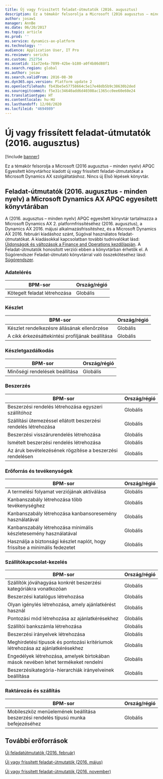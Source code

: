 ```yaml
---
title: Új vagy frissített feladat-útmutatók (2016. augusztus)
description: Ez a témakör felsorolja a Microsoft (2016 augusztus – minden nyelv) APQC Egyesített könyvtárhoz kiadott új vagy frissített feladat-útmutatókat a Microsoft Dynamics AX szolgáltatáshoz. Nincs új Első lépések könyvtár.
author: josaw1
manager: AnnBe
ms.date: 06/20/2017
ms.topic: article
ms.prod: ''
ms.service: dynamics-ax-platform
ms.technology: ''
audience: Application User, IT Pro
ms.reviewer: sericks
ms.custom: 252754
ms.assetid: 11a72e4a-7899-42be-b180-a0f4b86d88f1
ms.search.region: global
ms.author: josaw
ms.search.validFrom: 2016-08-30
ms.dyn365.ops.version: Platform update 2
ms.openlocfilehash: fb43be5e57758664c5e17e48db5b9c38630b2ded
ms.sourcegitcommit: f5e31c34640add6d40308ac1365cc0ee60e60e24
ms.translationtype: HT
ms.contentlocale: hu-HU
ms.lasthandoff: 12/08/2020
ms.locfileid: "4694989"
---
```

# <a name="new-or-updated-task-guides-august-2016"></a>Új vagy frissített feladat-útmutatók (2016. augusztus)

[!include [banner](../includes/banner.md)]

Ez a témakör felsorolja a Microsoft (2016 augusztus – minden nyelv) APQC Egyesített könyvtárhoz kiadott új vagy frissített feladat-útmutatókat a Microsoft Dynamics AX szolgáltatáshoz. Nincs új Első lépések könyvtár.

## <a name="task-guides-in-the-august-2016---all-languages-apqc-unified-library-for-microsoft-dynamics-ax"></a>Feladat-útmutatók (2016. augusztus - minden nyelv) a Microsoft Dynamics AX APQC egyesített könyvtárában

A (2016. augusztus – minden nyelv) APQC egyesített könyvtár tartalmazza a Microsoft Dynamics AX 2. platformfrissítéséhez (2016. augusztus), a Dynamics AX 2016. májusi alkalmazásfrissítéshez, és a Microsoft Dynamics AX 2016. februári kiadáshoz szánt, Súgóval használatos feladat-útmutatókat. A kiadásokkal kapcsolatban további tudnivalókat lásd: [Újdonságok és változások a Finance and Operations kezdőlapján](whats-new-changed.md). A Feladat-útmutatók honosított verziói ebben a könyvtárban érhetők el. A Súgórendszer Feladat-útmutató könyvtárral való összekötéséhez lásd: [Súgórendszer](help-overview.md).

### <a name="data-access"></a>Adatelérés

| BPM-sor           | Ország/régió |
|--------------------|----------------|
| Kötegelt feladat létrehozása | Globális         |

### <a name="inventory"></a>Készlet

| BPM-sor                                | Ország/régió |
|-----------------------------------------|----------------|
| Készlet rendelkezésre állásának ellenőrzése         | Globális         |
| A cikk érkezésáttekintési profiljának beállítása | Globális         |

### <a name="inventory-management"></a>Készletgazdálkodás

| BPM-sor              | Ország/régió |
|-----------------------|----------------|
| Minőségi rendelések beállítása | Globális         |

### <a name="procurement"></a>Beszerzés

| BPM-sor                                          | Ország/régió |
|---------------------------------------------------|----------------|
| Beszerzési rendelés létrehozása egyszeri szállítóhoz   | Globális         |
| Szállítási ütemezéssel ellátott beszerzési rendelés létrehozása  | Globális         |
| Beszerzési visszárurendelés létrehozása                    | Globális         |
| Ismételt beszerzési rendelés létrehozása                    | Globális         |
| Az áruk bevételezésének rögzítése a beszerzési rendelésen | Globális         |

### <a name="resource-and-activities"></a>Erőforrás és tevékenységek

| BPM-sor                                                | Ország/régió |
|---------------------------------------------------------|----------------|
| A termelési folyamat verziójának aktiválása                      | Globális         |
| Kanbanszabály létrehozása több tevékenységhez            | Globális         |
| Kanbanszabály létrehozása kanbansoresemény használatával          | Globális         |
| Kanbanszabály létrehozása minimális készletesemény használatával        | Globális         |
| Használja a biztonsági készlet naplót, hogy frissítse a minimális fedezetet | Globális         |

### <a name="supplier-relationship-management"></a>Szállítókapcsolat-kezelés

| BPM-sor                                                           | Ország/régió |
|--------------------------------------------------------------------|----------------|
| Szállítók jóváhagyása konkrét beszerzési kategóriákra vonatkozóan                | Globális         |
| Beszerzési katalógus létrehozása                                       | Globális         |
| Olyan igénylés létrehozása, amely ajánlatkérést használ                              | Globális         |
| Pontozási mód létrehozása az ajánlatkérésekhez                                   | Globális         |
| Szállítói bankszámla létrehozása                                       | Globális         |
| Beszerzési irányelvek létrehozása                                         | Globális         |
| Meghirdetési típusok és pontozási kritériumok létrehozása az ajánlatkérésekhez            | Globális         |
| Engedélyek létrehozása, amelyek birtokában mások nevében lehet termékeket rendelni | Globális         |
| Beszerzésikategória-hierarchiák irányelveinek beállítása               | Globális         |

### <a name="warehouse-and-transportation"></a>Raktározás és szállítás

| BPM-sor                                                                    | Ország/régió |
|-----------------------------------------------------------------------------|----------------|
| Mobileszköz menüelemének beállítása beszerzési rendelés típusú munka befejezéséhez | Globális         |

## <a name="additional-resources"></a>További erőforrások

[Új feladatútmutatók (2016. február)](new-task-guides-available-february-2016.md)

[Új vagy frissített feladat-útmutatók (2016. május)](new-updated-task-guides-available-may-2016.md)

[Új vagy frissített feladat-útmutatók (2016. november)](new-task-guides-november-2016.md)
